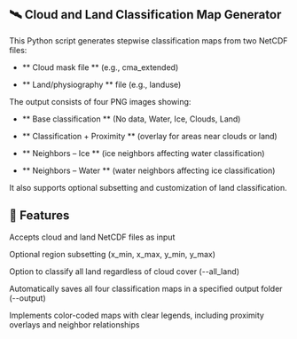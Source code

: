 ## 🛰️ Cloud and Land Classification Map Generator

This Python script generates stepwise classification maps from two NetCDF files:

- ** Cloud mask file ** (e.g., cma_extended)

- ** Land/physiography ** file (e.g., landuse)

The output consists of four PNG images showing:

- ** Base classification  ** (No data, Water, Ice, Clouds, Land)

- ** Classification + Proximity  ** (overlay for areas near clouds or land)

- ** Neighbors – Ice  ** (ice neighbors affecting water classification)

- ** Neighbors – Water  ** (water neighbors affecting ice classification)

It also supports optional subsetting and customization of land classification.

## 🔧 Features

Accepts cloud and land NetCDF files as input

Optional region subsetting (x_min, x_max, y_min, y_max)

Option to classify all land regardless of cloud cover (--all_land)

Automatically saves all four classification maps in a specified output folder (--output)

Implements color-coded maps with clear legends, including proximity overlays and neighbor relationships
